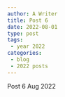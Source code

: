 ```yaml
---
author: A Writer
title: Post 6
date: 2022-08-01
type: post
tags:
 - year 2022
categories:
 - blog
 - 2022 posts
---
```


Post 6 Aug 2022
